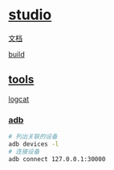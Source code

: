 # [studio](https://developer.android.com/studio)

[文档](https://developer.android.com/studio/intro)

[build](https://developer.android.com/build)

## [tools](https://developer.android.com/tools)

[logcat](https://developer.android.com/tools/logcat)

### [adb](https://developer.android.com/tools/adb)

```bash
# 列出关联的设备
adb devices -l
# 连接设备
adb connect 127.0.0.1:30000
```
